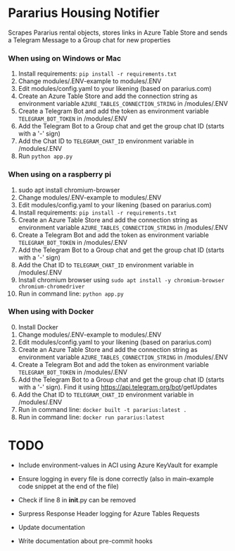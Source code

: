 # Pararius Housing Notifier
Scrapes Pararius rental objects, stores links in Azure Table Store and sends a Telegram Message to a Group chat for new properties

### When using on Windows or Mac
1. Install requirements: `pip install -r requirements.txt`
2. Change modules/.ENV-example to modules/.ENV
3. Edit modules/config.yaml to your likening (based on pararius.com)
4. Create an Azure Table Store and add the connection string as environment variable `AZURE_TABLES_CONNECTION_STRING` in /modules/.ENV
5. Create a Telegram Bot and add the token as environment variable `TELEGRAM_BOT_TOKEN` in /modules/.ENV
6. Add the Telegram Bot to a Group chat and get the group chat ID (starts with a '-' sign)
7. Add the Chat ID to `TELEGRAM_CHAT_ID` environment variable in /modules/.ENV
8. Run `python app.py`

### When using on a raspberry pi
1. sudo apt install chromium-browser
2. Change modules/.ENV-example to modules/.ENV
3. Edit modules/config.yaml to your likening (based on pararius.com)
4. Install requirements: `pip install -r requirements.txt`
5. Create an Azure Table Store and add the connection string as environment variable `AZURE_TABLES_CONNECTION_STRING` in /modules/.ENV
6. Create a Telegram Bot and add the token as environment variable `TELEGRAM_BOT_TOKEN` in /modules/.ENV
7. Add the Telegram Bot to a Group chat and get the group chat ID (starts with a '-' sign)
8. Add the Chat ID to `TELEGRAM_CHAT_ID` environment variable in /modules/.ENV
9. Install chromium browser using `sudo apt install -y chromium-browser chromium-chromedriver`
9. Run in command line: `python app.py`

### When using with Docker
0. Install Docker
1. Change modules/.ENV-example to modules/.ENV
2. Edit modules/config.yaml to your likening (based on pararius.com)
3. Create an Azure Table Store and add the connection string as environment variable `AZURE_TABLES_CONNECTION_STRING` in /modules/.ENV
4. Create a Telegram Bot and add the token as environment variable `TELEGRAM_BOT_TOKEN` in /modules/.ENV
5. Add the Telegram Bot to a Group chat and get the group chat ID (starts with a '-' sign). Find it using https://api.telegram.org/bot<YourBOTToken>/getUpdates
6. Add the Chat ID to `TELEGRAM_CHAT_ID` environment variable in /modules/.ENV
7. Run in command line: `docker built -t pararius:latest .`
8. Run in command line: `docker run pararius:latest`

# TODO
* Include environment-values in ACI using Azure KeyVault for example
* Ensure logging in every file is done correctly (also in main-example code snippet at the end of the file)
* Check if line 8 in __init__.py can be removed
* Surpress Response Header logging for Azure Tables Requests

* Update documentation
* Write documentation about pre-commit hooks
